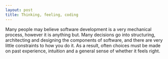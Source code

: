 ```yaml
---
layout: post
title: Thinking, feeling, coding
---
```

Many people may believe software development is a very mechanical process, however it is anything but. 
Many decisions go into structuring, architecting and designing the components of software, and there are very little constraints to
how you do it. As a result, often choices must be made on past experience, intuition and a general sense of whether it feels right.
